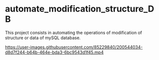 # automate_modification_structure_DB
This project consists in automating the operations of modification of structure or data of mySQL database.  

https://user-images.githubusercontent.com/85229840/200544034-d8d7f244-b64b-464e-bda3-6bc9543d1f45.mp4

